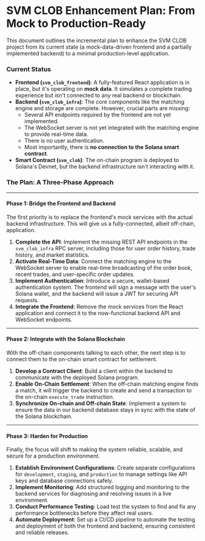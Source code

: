 # SVM CLOB Enhancement Plan: From Mock to Production-Ready

This document outlines the incremental plan to enhance the SVM CLOB project from its current state (a mock-data-driven frontend and a partially implemented backend) to a minimal production-level application.

### Current Status

*   **Frontend (`svm_clob_frontend`)**: A fully-featured React application is in place, but it's operating on **mock data**. It simulates a complete trading experience but isn't connected to any real backend or blockchain.
*   **Backend (`svm_clob_infra`)**: The core components like the matching engine and storage are complete. However, crucial parts are missing:
    *   Several API endpoints required by the frontend are not yet implemented.
    *   The WebSocket server is not yet integrated with the matching engine to provide real-time data.
    *   There is no user authentication.
    *   Most importantly, there is **no connection to the Solana smart contract**.
*   **Smart Contract (`svm_clob`)**: The on-chain program is deployed to Solana's Devnet, but the backend infrastructure isn't interacting with it.

### The Plan: A Three-Phase Approach

---

#### Phase 1: Bridge the Frontend and Backend

The first priority is to replace the frontend's mock services with the actual backend infrastructure. This will give us a fully-connected, albeit off-chain, application.

1.  **Complete the API**: Implement the missing REST API endpoints in the `svm_clob_infra` RPC server, including those for user order history, trade history, and market statistics.
2.  **Activate Real-Time Data**: Connect the matching engine to the WebSocket server to enable real-time broadcasting of the order book, recent trades, and user-specific order updates.
3.  **Implement Authentication**: Introduce a secure, wallet-based authentication system. The frontend will sign a message with the user's Solana wallet, and the backend will issue a JWT for securing API requests.
4.  **Integrate the Frontend**: Remove the mock services from the React application and connect it to the now-functional backend API and WebSocket endpoints.

---

#### Phase 2: Integrate with the Solana Blockchain

With the off-chain components talking to each other, the next step is to connect them to the on-chain smart contract for settlement.

1.  **Develop a Contract Client**: Build a client within the backend to communicate with the deployed Solana program.
2.  **Enable On-Chain Settlement**: When the off-chain matching engine finds a match, it will trigger the backend to create and send a transaction to the on-chain `execute_trade` instruction.
3.  **Synchronize On-chain and Off-chain State**: Implement a system to ensure the data in our backend database stays in sync with the state of the Solana blockchain.

---

#### Phase 3: Harden for Production

Finally, the focus will shift to making the system reliable, scalable, and secure for a production environment.

1.  **Establish Environment Configurations**: Create separate configurations for `development`, `staging`, and `production` to manage settings like API keys and database connections safely.
2.  **Implement Monitoring**: Add structured logging and monitoring to the backend services for diagnosing and resolving issues in a live environment.
3.  **Conduct Performance Testing**: Load test the system to find and fix any performance bottlenecks before they affect real users.
4.  **Automate Deployment**: Set up a CI/CD pipeline to automate the testing and deployment of both the frontend and backend, ensuring consistent and reliable releases.
